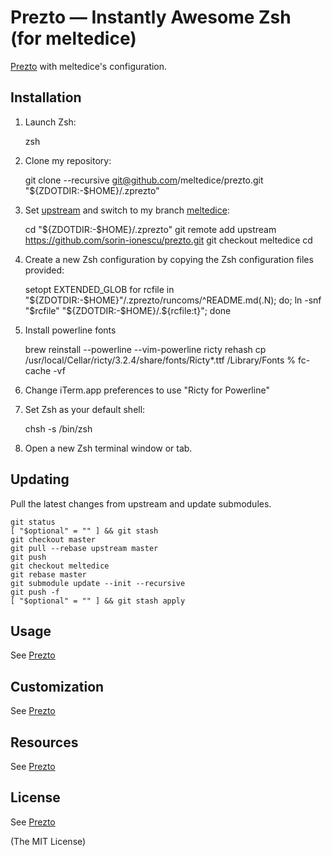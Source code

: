 Prezto — Instantly Awesome Zsh (for meltedice)
==========================================

[Prezto](https://github.com/sorin-ionescu/prezto) with meltedice's configuration.

Installation
------------


  1. Launch Zsh:

        zsh

  2. Clone my repository:

        git clone --recursive git@github.com/meltedice/prezto.git "${ZDOTDIR:-$HOME}/.zprezto"

  3. Set [upstream](https://github.com/sorin-ionescu/prezto) and switch to my branch [meltedice](https://github.com/sorin-ionescu/prezto.git):

        cd "${ZDOTDIR:-$HOME}/.zprezto"
        git remote add upstream https://github.com/sorin-ionescu/prezto.git
        git checkout meltedice
        cd

  4. Create a new Zsh configuration by copying the Zsh configuration files
     provided:

        setopt EXTENDED_GLOB
        for rcfile in "${ZDOTDIR:-$HOME}"/.zprezto/runcoms/^README.md(.N); do; ln -snf "$rcfile" "${ZDOTDIR:-$HOME}/.${rcfile:t}"; done

  5. Install powerline fonts

        brew reinstall --powerline --vim-powerline ricty
        rehash
        cp /usr/local/Cellar/ricty/3.2.4/share/fonts/Ricty*.ttf /Library/Fonts
        % fc-cache -vf

  6. Change iTerm.app preferences to use "Ricty for Powerline"

  7. Set Zsh as your default shell:

        chsh -s /bin/zsh

  8. Open a new Zsh terminal window or tab.

Updating
--------

Pull the latest changes from upstream and update submodules.

    git status
    [ "$optional" = "" ] && git stash
    git checkout master
    git pull --rebase upstream master
    git push
    git checkout meltedice
    git rebase master
    git submodule update --init --recursive
    git push -f
    [ "$optional" = "" ] && git stash apply

Usage
-----

See [Prezto](https://github.com/sorin-ionescu/prezto)

Customization
-------------

See [Prezto](https://github.com/sorin-ionescu/prezto)

Resources
---------

See [Prezto](https://github.com/sorin-ionescu/prezto)

License
-------

See [Prezto](https://github.com/sorin-ionescu/prezto)

(The MIT License)
